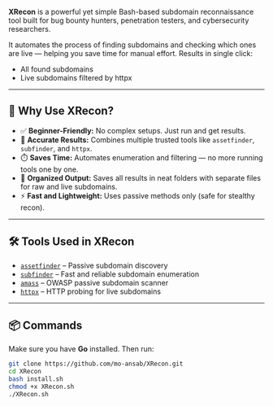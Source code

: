 

**XRecon** is a powerful yet simple Bash-based subdomain reconnaissance tool built for bug bounty hunters, penetration testers, and cybersecurity researchers.

It automates the process of finding subdomains and checking which ones are live — helping you save time for manual effort.
Results in single click:
- All found subdomains
- Live subdomains filtered by httpx
---

## 🚀 Why Use XRecon?

- ✅ **Beginner-Friendly:** No complex setups. Just run and get results.
- 🧠 **Accurate Results:** Combines multiple trusted tools like `assetfinder`, `subfinder`, and `httpx`.
- ⏱️ **Saves Time:** Automates enumeration and filtering — no more running tools one by one.
- 📂 **Organized Output:** Saves all results in neat folders with separate files for raw and live subdomains.
- ⚡ **Fast and Lightweight:** Uses passive methods only (safe for stealthy recon).

---

## 🛠 Tools Used in XRecon

- [`assetfinder`](https://github.com/tomnomnom/assetfinder) – Passive subdomain discovery
- [`subfinder`](https://github.com/projectdiscovery/subfinder) – Fast and reliable subdomain enumeration
- [`amass`](https://github.com/owasp-amass/amass) – OWASP passive subdomain scanner
- [`httpx`](https://github.com/projectdiscovery/httpx) – HTTP probing for live subdomains

---

## 📦 Commands

Make sure you have **Go** installed. Then run: 

```bash
git clone https://github.com/mo-ansab/XRecon.git
cd XRecon
bash install.sh
chmod +x XRecon.sh
./XRecon.sh
